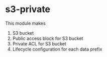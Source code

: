 # s3-private

This module makes
1. S3 bucket
2. Public access block for S3 bucket
3. Private ACL for S3 bucket
4. Lifecycle configuration for each data prefix
